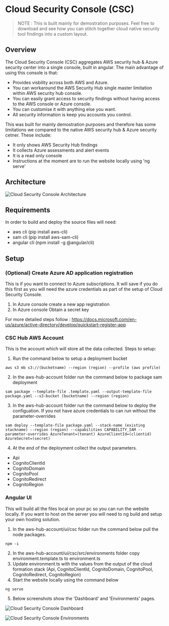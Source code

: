 # Cloud Security Console (CSC)
> NOTE : This is built mainly for demostration purposes. Feel free to download and see how you can stitch together cloud native security tool findings into a custom layout.
## Overview
The Cloud Security Console (CSC) aggregates AWS security hub & Azure security center into a single console, built in angular. The main advantage of using this console is that:
* Provides visbility across both AWS and Azure.
* You can workaround the AWS Security Hub single master limitation within AWS security hub console.
* You can easily grant access to security findings without having access to the AWS console or Azure console.
* You can customise it with anything else you want.
* All security information is keep you accounts you control.

This was built for mainly demostration purposes and therefore has some limitations we compared to the native AWS security hub & Azure security cetner. These include:
* It only shows AWS Security Hub findings
* It collects Azure assessments and alert events
* It is a read only console
* Instructions at the moment are to run the website locally using 'ng serve'

## Architecture
![Cloud Security Console Architecture](https://infviz.io/samples/csc3.png)

## Requirements
In order to build and deploy the source files will need:
* aws cli (pip install aws-cli)
* sam cli (pip install aws-sam-cli)
* angular cli (npm install -g @angular/cli)

## Setup
### (Optional) Create Azure AD application registration
This is if you want to connect to Azure subscriptions. It will save if you do this first as you will need the azure credentials as part of the setup of Cloud Security Console.
1. In Azure console create a new app registration
2. In Azure console Obtain a secret key

For more detailed steps follow : https://docs.microsoft.com/en-us/azure/active-directory/develop/quickstart-register-app
### CSC Hub AWS Account
This is the account which will store all the data collected. Steps to setup:

1. Run the command below to setup a deployment bucket

`aws s3 mb s3://(bucketname) --region (region) --profile (aws profile)`

2. In the aws-hub-account folder run the command below to package sam deployment

`sam package --template-file .template.yaml --output-template-file package.yaml --s3-bucket (bucketname) --region (region)`

3. In the aws-hub-account folder run the command below to deploy the configuation. If you not have azure credentials to can run without the parameter-overrides

`sam deploy --template-file package.yaml --stack-name (existing stackname) --region (region) --capabilities CAPABILITY_IAM --parameter-overrides AzureTenant=(tenant) AzureClientId=(clientid) AzureSecret=(secret)`

4. At the end of the deployment collect the output parameters.
* Api
* CognitoClientId
* CognitoDomain
* CognitoPool
* CognitoRedirect
* CognitoRegion

### Angular UI
This will build all the files local on your pc so you can run the website locally. If you want to host on the server you will need to ng build and setup your own hosting solution.
1. In the aws-hub-account/ui/csc folder run the command below pull the node packages.

`npm -i`

2. In the aws-hub-account/ui/csc/src/environments folder copy environment.template.ts to environment.ts
3. Update environment.ts with the values from the output of the cloud formation stack (Api, CognitoClientId, CognitoDomain, CognitoPool, CognitoRedirect, CognitoRegion)
4. Start the website locally using the command below

`ng serve`

5. Below screenshots show the 'Dashboard' and 'Environments' pages.

![Cloud Security Console Dashboard](https://infviz.io/samples/csc1.png)

![Cloud Security Console Environments](https://infviz.io/samples/csc2.png)


